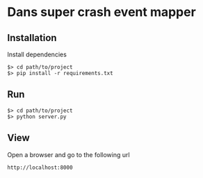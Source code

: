 # Dans super crash event mapper

## Installation
Install dependencies
```
$> cd path/to/project
$> pip install -r requirements.txt
```

## Run
```
$> cd path/to/project
$> python server.py
```

## View
Open a browser and go to the following url
```
http://localhost:8000
```
